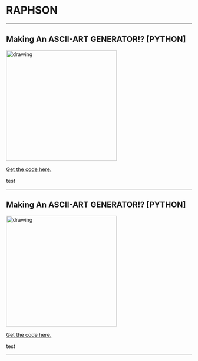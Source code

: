 # RAPHSON


---


## Making An ASCII-ART GENERATOR!? [PYTHON]

<img src="https://img.youtube.com/vi/2fZBLPk-T2Y/maxresdefault.jpg" alt="drawing" width="300"/>

<a href="test.txt">Get the code here.</a>

test

---


## Making An ASCII-ART GENERATOR!? [PYTHON]

<img src="https://img.youtube.com/vi/2fZBLPk-T2Y/maxresdefault.jpg" alt="drawing" width="300"/>

<a href="test.txt">Get the code here.</a>

test

---

